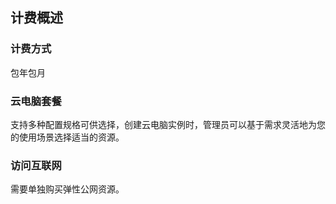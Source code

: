 ## 计费概述
### 计费方式
包年包月
### 云电脑套餐
支持多种配置规格可供选择，创建云电脑实例时，管理员可以基于需求灵活地为您的使用场景选择适当的资源。
### 访问互联网
需要单独购买弹性公网资源。
